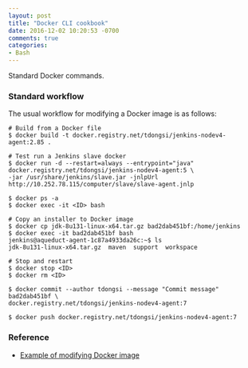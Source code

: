```yaml
---
layout: post
title: "Docker CLI cookbook"
date: 2016-12-02 10:20:53 -0700
comments: true
categories: 
- Bash
---
```


Standard Docker commands.

<!--more-->

### Standard workflow

The usual workflow for modifying a Docker image is as follows:

``` plain Docker commands in workspace
# Build from a Docker file
$ docker build -t docker.registry.net/tdongsi/jenkins-nodev4-agent:2.85 .

# Test run a Jenkins slave docker
$ docker run -d --restart=always --entrypoint="java" docker.registry.net/tdongsi/jenkins-nodev4-agent:5 \
-jar /usr/share/jenkins/slave.jar -jnlpUrl http://10.252.78.115/computer/slave/slave-agent.jnlp

$ docker ps -a
$ docker exec -it <ID> bash

# Copy an installer to Docker image
$ docker cp jdk-8u131-linux-x64.tar.gz bad2dab451bf:/home/jenkins
$ docker exec -it bad2dab451bf bash
jenkins@aqueduct-agent-1c87a4933da26c:~$ ls
jdk-8u131-linux-x64.tar.gz  maven  support  workspace

# Stop and restart
$ docker stop <ID>
$ docker rm <ID>

$ docker commit --author tdongsi --message "Commit message" bad2dab451bf \ 
docker.registry.net/tdongsi/jenkins-nodev4-agent:7

$ docker push docker.registry.net/tdongsi/jenkins-nodev4-agent:7
```

### Reference

* [Example of modifying Docker image](http://tdongsi.github.io/blog/2017/01/25/docker-root-user-in-a-pod/)